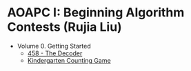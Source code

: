 # AOAPC I: Beginning Algorithm Contests (Rujia Liu)

* Volume 0. Getting Started
    - <a href="/UVa/Volume 4/458 - The Decoder.cpp">458 - The Decoder</a>
    - <a href="/UVa/Volume 4/494 - Kindergarten Counting Game.cpp">Kindergarten Counting Game</a>
